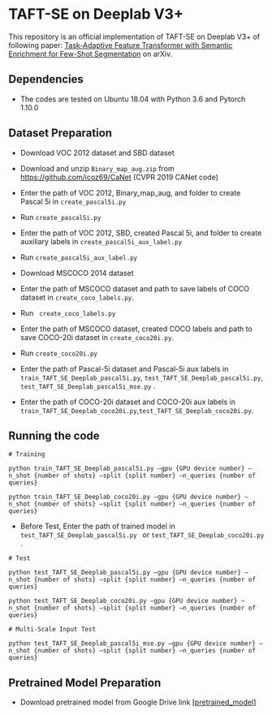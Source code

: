 # TAFT-SE on Deeplab V3+
This repository is an official implementation of TAFT-SE on Deeplab V3+ of following paper:
[Task-Adaptive Feature Transformer with Semantic Enrichment for Few-Shot Segmentation](https://arxiv.org/abs/2202.06498) on arXiv.
## Dependencies
* The codes are tested on Ubuntu 18.04 with Python 3.6 and Pytorch 1.10.0 

## Dataset Preparation

* Download VOC 2012 dataset and SBD dataset

* Download and unzip `Binary_map_aug.zip` from https://github.com/icoz69/CaNet (CVPR 2019 CANet code)

* Enter the path of VOC 2012, Binary_map_aug, and folder to create Pascal 5i in `create_pascal5i.py`

* Run `create_pascal5i.py`

* Enter the path of VOC 2012, SBD, created Pascal 5i, and folder to create auxiliary labels in `create_pascal5i_aux_label.py`

* Run `create_pascal5i_aux_label.py`

* Download MSCOCO 2014 dataset

* Enter the path of MSCOCO dataset and path to save labels of COCO dataset in `create_coco_labels.py`.

* Run ` create_coco_labels.py`

* Enter the path of MSCOCO dataset, created COCO labels and path to save COCO-20i dataset in `create_coco20i.py`.

* Run `create_coco20i.py`

* Enter the path of Pascal-5i dataset and Pascal-5i aux labels in ` train_TAFT_SE_Deeplab_pascal5i.py `, ` test_TAFT_SE_Deeplab_pascal5i.py `, ` test_TAFT_SE_Deeplab_pascal5i_mse.py ` .

* Enter the path of COCO-20i dataset and COCO-20i aux labels in ` train_TAFT_SE_Deeplab_coco20i.py `,` test_TAFT_SE_Deeplab_coco20i.py `.

## Running the code

```
# Training 

python train_TAFT_SE_Deeplab_pascal5i.py –gpu {GPU device number} –n_shot {number of shots} –split {split number} –n_queries {number of queries}

python train_TAFT_SE_Deeplab_coco20i.py –gpu {GPU device number} –n_shot {number of shots} –split {split number} –n_queries {number of queries}
```
* Before Test, Enter the path of trained model in `test_TAFT_SE_Deeplab_pascal5i.py ` or `test_TAFT_SE_Deeplab_coco20i.py `.

```
# Test 

python test_TAFT_SE_Deeplab_pascal5i.py –gpu {GPU device number} –n_shot {number of shots} –split {split number} –n_queries {number of queries}

python test_TAFT_SE_Deeplab_coco20i.py –gpu {GPU device number} –n_shot {number of shots} –split {split number} –n_queries {number of queries}
```

```
# Multi-Scale Input Test 

python test_TAFT_SE_Deeplab_pascal5i_mse.py –gpu {GPU device number} –n_shot {number of shots} –split {split number} –n_queries {number of queries}
```

## Pretrained Model Preparation

* Download pretrained model from Google Drive link [[pretrained_model]](https://drive.google.com/file/d/1DA_Rd1HFB1ioP7xgOESRrk1OIOZtT2yF/view?usp=sharing) 
